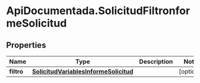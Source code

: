 # ApiDocumentada.SolicitudFiltronformeSolicitud

## Properties

Name | Type | Description | Notes
------------ | ------------- | ------------- | -------------
**filtro** | [**SolicitudVariablesInformeSolicitud**](SolicitudVariablesInformeSolicitud.md) |  | [optional] 


